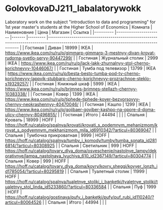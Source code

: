 # GolovkovaDJ211_labalatorywokk
 Laboratory work on the subject "introduction to data and programming" for 1st year master's students at the Higher School of Economics
| Комната  	| Наименовние           	| Цена  	| Магазин 	| Ссылка                                                                                                                                      	|
|----------	|-----------------------	|-------	|---------	|---------------------------------------------------------------------------------------------------------------------------------------------	|
| Гостиная 	| Диван                 	| 18999 	| IKEA    	| https://www.ikea.com/ru/ru/p/gimmarp-gimmarp-3-mestnyy-divan-krovat-rudorna-svetlo-seryy-90447299/                                          	|
| Гостиная 	| Журнальный столик     	| 2999  	| IKEA    	| https://www.ikea.com/ru/ru/p/lack-lakk-zhurnalnyy-stol-cherno-korichnevyy-10446067/                                                         	|
| Гостиная 	| Тумба под телевизор   	| 13799 	| IKEA    	| https://www.ikea.com/ru/ru/p/besta-besto-tumba-pod-tv-cherno-korichnevyy-lappvik-stubbarp-cherno-korichnevyy-prozrachnoe-steklo-s19329257/  	|
| Гостиная 	| Книжный шкаф          	| 5999  	| IKEA    	| https://www.ikea.com/ru/ru/p/brimnes-brimnes-stellazh-chernyy-10383338/                                                                     	|
| Гостиная 	| Ковер                 	| 1399  	| IKEA    	| https://www.ikea.com/ru/ru/p/tiphede-tiphede-kover-bezvorsovyy-chernyy-neokrashennyy-40470046/                                              	|
| Гостиная 	| Кашпо                 	| 1299  	| IKEA    	| https://www.ikea.com/ru/ru/p/gojibaer-goyiber-kashpo-na-opore-d-doma-ulicy-chernyy-80496855/                                                	|
| Гостиная 	| Итого                 	| 44494 	|         	|                                                                                                                                             	|
| Спальня  	| Кровать               	| 18999 	| HOFF    	| https://hoff.ru/catalog/spalnya/krovati/krovati_s_podemnym_mehanizmom/krovat_s_podyemnym_mekhanizmom_mila_id6910342/?articul=80369047       	|
| Спальня  	| Тумбочка прикроватная 	| 9999  	| HOFF    	| https://hoff.ru/catalog/spalnya/tumby_i_komody/tumby/tumba_sonata_id2816814/?articul=80308925                                               	|
| Спальня  	| Светильник            	| 999   	| HOFF    	| https://hoff.ru/catalog/tovary_dlya_doma/osveschenie/nastolnye_lampy/dekorativnye/lampa_nastolnaya_lyuchiya_610_id2367149/?articul=80304774 	|
| Спальня  	| Ковер                 	| 999   	| HOFF    	| https://hoff.ru/catalog/tovary_dlya_doma/kovry/kovry_sheggi/kovyer_lonzh_id1785054/?articul=80295819                                        	|
| Спальня  	| Туалетный столик      	| 11999 	| HOFF    	| https://hoff.ru/catalog/spalnya/tualetnye_stoliki_i_banketki/tyaletnye_stoliki/tualetnyy_stol_linda_id5233860/?articul=80336584             	|
| Спальня  	| Пуф                   	| 1999  	| HOFF    	| https://hoff.ru/catalog/gostinaya/pufy_i_banketki/pufy/puf_rubi_id110240/?articul=80064526                                                  	|
| Спальня  	| Итого                 	| 44994 	|         	|                                                                                                                                             	|
